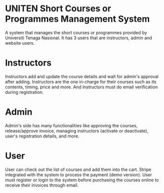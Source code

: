# UNITEN Short Courses or Programmes Management System 

A system that manages the short courses or programmes provided by Universiti Tenaga Nasional. It has 3 users that are instructors, admin and website users. 

# Instructors 
Instructors add and update the course details and wait for admin's approval after adding. Instructors are the one in-charge for their courses such as its contents, timing, price and more. And instructors must do email verification during registration. 

# Admin
Admin's side has many functionalities like approving the courses, release/approve invoice, managing instructors (activate or deactivate), user's registration details, and more.

# User
User can check out the list of courses and add them into the cart. Stripe integrated with the system to process the payment (demo version). User must register or login to the system before purchasing the courses online to receive their invoices through email. 
